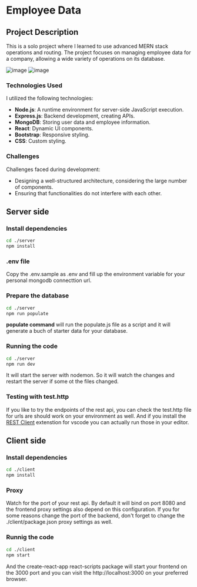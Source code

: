 # Employee Data
## Project Description
This is a solo project where I learned to use advanced MERN stack operations and routing. The project focuses on managing employee data for a company, allowing a wide variety of operations on its database.

![image](https://github.com/Andra0011/EmployeeMadness/assets/116810687/0f652a59-98ff-4656-8888-a6619151029a)
![image](https://github.com/Andra0011/EmployeeMadness/assets/116810687/d51fffe1-1e63-4238-bbb2-4dcc1945c5c7)

### Technologies Used

I utilized the following technologies:

- **Node.js**: A runtime environment for server-side JavaScript execution.
- **Express.js**: Backend development, creating APIs.
- **MongoDB**: Storing user data and employee information.
- **React**: Dynamic UI components.
- **Bootstrap**: Responsive styling.
- **CSS**: Custom styling.

### Challenges

Challenges faced during development:

- Designing a well-structured architecture, considering the large number of components.
- Ensuring that functionalities do not interfere with each other.
## Server side

### Install dependencies
```bash
cd ./server
npm install
```

### .env file
Copy the .env.sample as .env and fill up the environment variable for your personal mongodb connecttion url.

### Prepare the database

```bash
cd ./server
npm run populate
```

**populate command** will run the populate.js file as a script and it will generate a buch of starter data for your database. 

### Running the code

```bash
cd ./server
npm run dev
```

It will start the server with nodemon. So it will watch the changes and restart the server if some ot the files changed.

### Testing with test.http

If you like to try the endpoints of the rest api, you can check the test.http file for urls are should work on your environment as well. And if you install the [REST Client](https://marketplace.visualstudio.com/items?itemName=humao.rest-client) extenstion for vscode you can actually run those in your editor.



## Client side

### Install dependencies

```bash
cd ./client
npm install
```

### Proxy

Watch for the port of your rest api. By default it will bind on port 8080 and the frontend proxy settings also depend on this configuration. If you for some reasons change the port of the backend, don't forget to change the ./client/package.json proxy settings as well.

### Runnig the code

```bash
cd ./client
npm start
```

And the create-react-app react-scripts package will start your frontend on the 3000 port and you can visit the http://localhost:3000 on your preferred browser.
